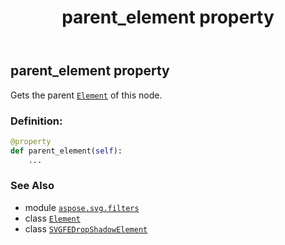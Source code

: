 ﻿---
title: parent_element property
second_title: Aspose.SVG for Python via .NET API References
description: 
type: docs
weight: 820
url: /python-net/aspose.svg.filters/svgfedropshadowelement/parent_element/
is_root: false
---

## parent_element property


Gets the parent [`Element`](/svg/python-net/aspose.svg.dom/element) of this node.
### Definition:
```python
@property
def parent_element(self):
    ...
```

### See Also
* module [`aspose.svg.filters`](../../)
* class [`Element`](/svg/python-net/aspose.svg.dom/element)
* class [`SVGFEDropShadowElement`](/svg/python-net/aspose.svg.filters/svgfedropshadowelement)
